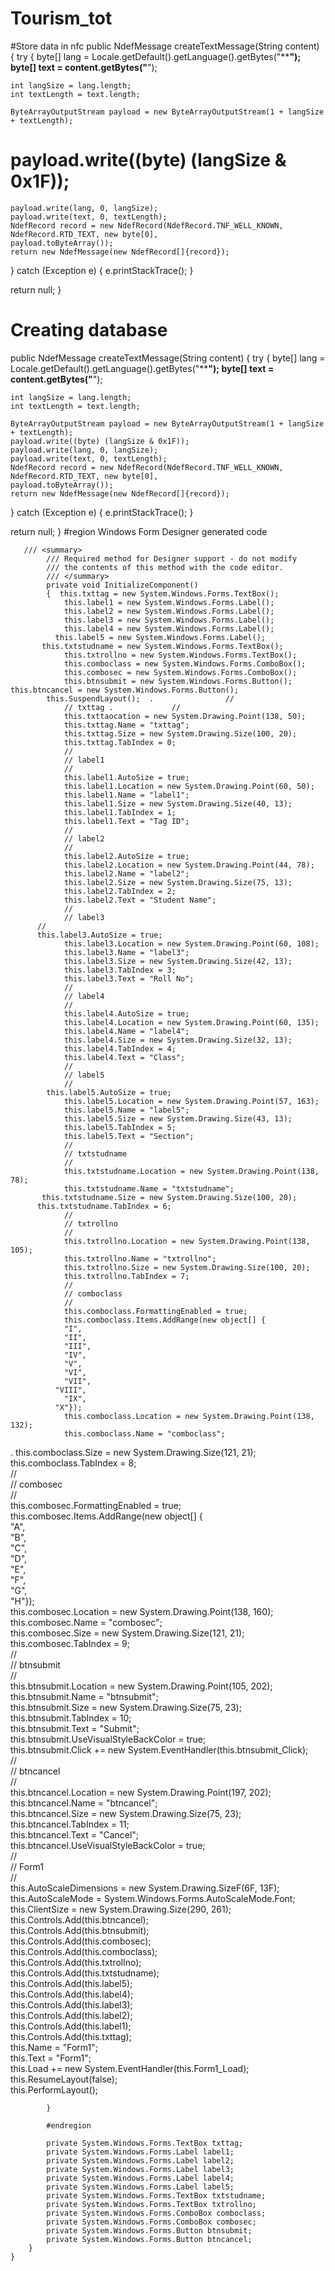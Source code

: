 # Tourism_tot

#Store data in nfc
public NdefMessage createTextMessage(String content) {
 try {
    byte[] lang = Locale.getDefault().getLanguage().getBytes("**************************");
    byte[] text = content.getBytes("************************"); 

    int langSize = lang.length;
    int textLength = text.length;

    ByteArrayOutputStream payload = new ByteArrayOutputStream(1 + langSize + textLength);
 
 
 #  payload.write((byte) (langSize & 0x1F));
    payload.write(lang, 0, langSize);
    payload.write(text, 0, textLength);
    NdefRecord record = new NdefRecord(NdefRecord.TNF_WELL_KNOWN,
    NdefRecord.RTD_TEXT, new byte[0],
    payload.toByteArray());
    return new NdefMessage(new NdefRecord[]{record});
  }
  catch (Exception e) {
    e.printStackTrace();
  }

  return null;
}

# Creating database
public NdefMessage createTextMessage(String content) {
 try {
    byte[] lang = Locale.getDefault().getLanguage().getBytes("**************************");
    byte[] text = content.getBytes("************************"); 

    int langSize = lang.length;
    int textLength = text.length;

    ByteArrayOutputStream payload = new ByteArrayOutputStream(1 + langSize + textLength);
    payload.write((byte) (langSize & 0x1F));
    payload.write(lang, 0, langSize);
    payload.write(text, 0, textLength);
    NdefRecord record = new NdefRecord(NdefRecord.TNF_WELL_KNOWN,
    NdefRecord.RTD_TEXT, new byte[0],
    payload.toByteArray());
    return new NdefMessage(new NdefRecord[]{record});
  }
  catch (Exception e) {
    e.printStackTrace();
  }

  return null;
}
        #region Windows Form Designer generated code  
	  
       /// <summary>  
	        /// Required method for Designer support - do not modify  
	        /// the contents of this method with the code editor.  
	        /// </summary>  
	        private void InitializeComponent()  
	        {  this.txttag = new System.Windows.Forms.TextBox();  
	            this.label1 = new System.Windows.Forms.Label();  
	            this.label2 = new System.Windows.Forms.Label();  
	            this.label3 = new System.Windows.Forms.Label();  
	            this.label4 = new System.Windows.Forms.Label(); 
              this.label5 = new System.Windows.Forms.Label();  
           this.txtstudname = new System.Windows.Forms.TextBox();  
	            this.txtrollno = new System.Windows.Forms.TextBox();  
	            this.comboclass = new System.Windows.Forms.ComboBox();  
	            this.combosec = new System.Windows.Forms.ComboBox();  
	            this.btnsubmit = new System.Windows.Forms.Button();  	            this.btncancel = new System.Windows.Forms.Button();  
            this.SuspendLayout();  .	            //   
	            // txttag .	            //   
	            this.txttaocation = new System.Drawing.Point(138, 50);  
	            this.txttag.Name = "txttag";  
	            this.txttag.Size = new System.Drawing.Size(100, 20);  
	            this.txttag.TabIndex = 0;  
	            //   
	            // label1  
	            //   
	            this.label1.AutoSize = true;  
	            this.label1.Location = new System.Drawing.Point(60, 50);  
	            this.label1.Name = "label1";  
	            this.label1.Size = new System.Drawing.Size(40, 13);  
	            this.label1.TabIndex = 1;  
	            this.label1.Text = "Tag ID";  
	            //   
	            // label2  
	            //   
	            this.label2.AutoSize = true;  
	            this.label2.Location = new System.Drawing.Point(44, 78);  
	            this.label2.Name = "label2";  
	            this.label2.Size = new System.Drawing.Size(75, 13);  
	            this.label2.TabIndex = 2;  
	            this.label2.Text = "Student Name";  
	            //   
	            // label3  
          //   
          this.label3.AutoSize = true;  
	            this.label3.Location = new System.Drawing.Point(60, 108);  
	            this.label3.Name = "label3";  
	            this.label3.Size = new System.Drawing.Size(42, 13);  
	            this.label3.TabIndex = 3;  
	            this.label3.Text = "Roll No";  
	            //   
	            // label4  
	            //   
	            this.label4.AutoSize = true;  
	            this.label4.Location = new System.Drawing.Point(60, 135);  
	            this.label4.Name = "label4";  
	            this.label4.Size = new System.Drawing.Size(32, 13);  
	            this.label4.TabIndex = 4;  
	            this.label4.Text = "Class";  
	            //   
	            // label5  
	            //   
            this.label5.AutoSize = true;  
	            this.label5.Location = new System.Drawing.Point(57, 163);  
	            this.label5.Name = "label5";  
	            this.label5.Size = new System.Drawing.Size(43, 13);  
	            this.label5.TabIndex = 5;  
	            this.label5.Text = "Section";  
	            //   
	            // txtstudname  
	            //   
	            this.txtstudname.Location = new System.Drawing.Point(138, 78);  
	            this.txtstudname.Name = "txtstudname";  
           this.txtstudname.Size = new System.Drawing.Size(100, 20);  
          this.txtstudname.TabIndex = 6;  
	            //   
	            // txtrollno  
	            //   
	            this.txtrollno.Location = new System.Drawing.Point(138, 105);  
	            this.txtrollno.Name = "txtrollno";  
	            this.txtrollno.Size = new System.Drawing.Size(100, 20);  
	            this.txtrollno.TabIndex = 7;  
	            //   
	            // comboclass  
	            //   
	            this.comboclass.FormattingEnabled = true;  
	            this.comboclass.Items.AddRange(new object[] {  
	            "I",  
	            "II",  
	            "III",  
	            "IV",  
	            "V",  
	            "VI",  
	            "VII",  
              "VIII",  
	            "IX",  	            
              "X"});  
	            this.comboclass.Location = new System.Drawing.Point(138, 132);  
	            this.comboclass.Name = "comboclass";  
.	            this.comboclass.Size = new System.Drawing.Size(121, 21);  
	            this.comboclass.TabIndex = 8;  
         //   
	            // combosec  
            //   
	            this.combosec.FormattingEnabled = true;  
	            this.combosec.Items.AddRange(new object[] {  
	            "A",  
	            "B",  
              "C",  
	            "D",  
              "E",  
              "F",  
	            "G",  
	            "H"});  
	            this.combosec.Location = new System.Drawing.Point(138, 160);  
	            this.combosec.Name = "combosec";  
	            this.combosec.Size = new System.Drawing.Size(121, 21);  
	            this.combosec.TabIndex = 9;  
	            //   
	            // btnsubmit  
	            //   
	            this.btnsubmit.Location = new System.Drawing.Point(105, 202);  
	            this.btnsubmit.Name = "btnsubmit";  
	            this.btnsubmit.Size = new System.Drawing.Size(75, 23);  
	            this.btnsubmit.TabIndex = 10;  
	            this.btnsubmit.Text = "Submit";  
            this.btnsubmit.UseVisualStyleBackColor = true;  
	            this.btnsubmit.Click += new System.EventHandler(this.btnsubmit_Click);  
	            //   
         // btncancel  
	            //   
	            this.btncancel.Location = new System.Drawing.Point(197, 202);  
	            this.btncancel.Name = "btncancel";  
	            this.btncancel.Size = new System.Drawing.Size(75, 23);  
	            this.btncancel.TabIndex = 11;  
	            this.btncancel.Text = "Cancel";  
	            this.btncancel.UseVisualStyleBackColor = true;  
	            //   
	            // Form1  
	            //   
	            this.AutoScaleDimensions = new System.Drawing.SizeF(6F, 13F);  
	            this.AutoScaleMode = System.Windows.Forms.AutoScaleMode.Font;  
	            this.ClientSize = new System.Drawing.Size(290, 261);  
	            this.Controls.Add(this.btncancel);  
	            this.Controls.Add(this.btnsubmit);  
	            this.Controls.Add(this.combosec);  
	            this.Controls.Add(this.comboclass);  
	            this.Controls.Add(this.txtrollno);  
	            this.Controls.Add(this.txtstudname);  
	            this.Controls.Add(this.label5);  
	            this.Controls.Add(this.label4);  
	            this.Controls.Add(this.label3);  
	            this.Controls.Add(this.label2);  
	            this.Controls.Add(this.label1);  
	            this.Controls.Add(this.txttag);  
            this.Name = "Form1";  
	            this.Text = "Form1";  
	            this.Load += new System.EventHandler(this.Form1_Load);  
	            this.ResumeLayout(false);  
	            this.PerformLayout();  
	  
	        }  
	 
	        #endregion  
	  
	        private System.Windows.Forms.TextBox txttag;  
	        private System.Windows.Forms.Label label1;  
	        private System.Windows.Forms.Label label2;  
	        private System.Windows.Forms.Label label3;  
	        private System.Windows.Forms.Label label4;  
	        private System.Windows.Forms.Label label5;  
	        private System.Windows.Forms.TextBox txtstudname;  
	        private System.Windows.Forms.TextBox txtrollno;  
	        private System.Windows.Forms.ComboBox comboclass;  
	        private System.Windows.Forms.ComboBox combosec;  
	        private System.Windows.Forms.Button btnsubmit;  
	        private System.Windows.Forms.Button btncancel;  
	    }  
	}  


